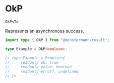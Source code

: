 # OkP

`OkP<T>`

Represents an asynchronous success.

```ts
import type { OkP } from "@monstermann/result";

type Example = OkP<boolean>;

// type Example = Promise<{
//     readonly ok: true
//     readonly value: boolean
//     readonly error?: undefined
// }>
```
